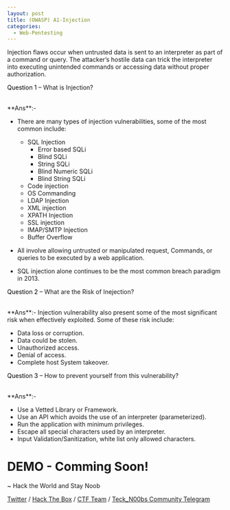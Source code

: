 ```yaml
---
layout: post
title: (OWASP) A1-Injection
categories:
  - Web-Pentesting
---
```


<p>Injection flaws occur when untrusted data is sent to an interpreter as part of a command or query.
The attacker’s hostile data can trick the interpreter into executing unintended commands or accessing data without proper authorization.</p>

<p Class="message">
  <font color="Black">Question 1</font> – What is Injection?
</p>
<br>**Ans**:- 

* There are many types of injection vulnerabilities, some of the most common include:
  * SQL Injection
    * Error based SQLi
    * Blind SQLi
    * String SQLi
    * Blind Numeric SQLi
    * Blind String SQLi
  * Code injection
  * OS Commanding
  * LDAP Injection
  * XML injection
  * XPATH Injection
  * SSL injection
  * IMAP/SMTP Injection
  * Buffer Overflow
  
* All involve allowing untrusted or manipulated request, Commands, or queries to be executed by a web application.
* SQL injection alone continues to be the most common breach paradigm in 2013.

<p Class="message">
  <font color="Black">Question 2</font> – What are the Risk of Inejection?
</p>
<br>**Ans**:- Injection vulnerability also present some of the most significant risk when effectively exploited. Some of these risk include:

* Data loss or corruption.
* Data could be stolen.
* Unauthorized access.
* Denial of access.
* Complete host System takeover.

<p Class="message">
  <font color="Black">Question 3</font> – How to prevent yourself from this vulnerability?
</p>
<br>**Ans**:- 

* Use a Vetted Library or Framework.
* Use an API which avoids the use of an interpreter (parameterized).
* Run the application with minimum privileges.
* Escape all special characters used by an interpreter.
* Input Validation/Sanitization, white list only allowed characters.

<h1 Class="message">
  DEMO - Comming Soon!
</h1>

<p class="message">
  ~ Hack the World and Stay Noob
</p>

[Twitter](https://twitter.com/Teck__K2) / [Hack The Box](https://www.hackthebox.eu/profile/966) / [CTF Team](https://ctftime.org/team/20102) /
[Teck_N00bs Community Telegram](https://t.me/Teck_N00bs)

<script src="https://www.hackthebox.eu/badge/966"> </script>

